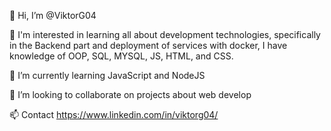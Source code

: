 👋 Hi, I’m @ViktorG04

👀 I'm interested in learning all about development technologies, specifically in the Backend part and deployment of services with docker, I have knowledge of OOP, SQL, MYSQL, JS, HTML, and CSS.

🌱 I’m currently learning JavaScript and NodeJS

💞️ I’m looking to collaborate on projects about web develop

📫 Contact https://www.linkedin.com/in/viktorg04/
